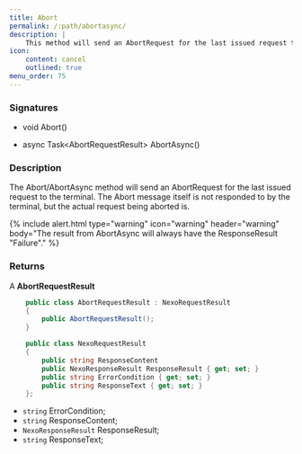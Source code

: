 ```yaml
---
title: Abort
permalink: /:path/abortasync/
description: |
    This method will send an AbortRequest for the last issued request to the terminal.
icon:
    content: cancel
    outlined: true
menu_order: 75
---
```


### Signatures

*   void Abort()

*   async Task\<AbortRequestResult\> AbortAsync()

### Description

The Abort/AbortAsync method will send an AbortRequest for the last issued request to the terminal. The Abort message itself is not responded to by the terminal, but the actual request being aborted is.

{% include alert.html type="warning" icon="warning" header="warning"
body="The result from AbortAsync will always have the ResponseResult \"Failure\"."
%}

### Returns

A **AbortRequestResult**

```c#
    public class AbortRequestResult : NexoRequestResult
    {
        public AbortRequestResult();
    }
```

```c#
    public class NexoRequestResult
    {
        public string ResponseContent
        public NexoResponseResult ResponseResult { get; set; }
        public string ErrorCondition { get; set; }
        public string ResponseText { get; set; }
    };
```

*   `string` ErrorCondition;
*   `string` ResponseContent;
*   `NexoResponseResult` ResponseResult;
*   `string` ResponseText;
